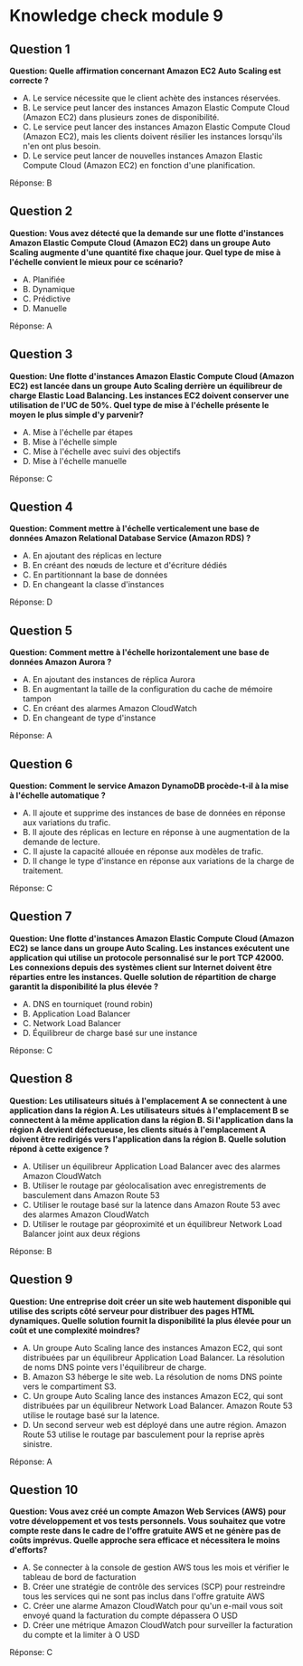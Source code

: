 # Knowledge check module 9

## Question 1

**Question: Quelle affirmation concernant Amazon EC2 Auto Scaling est correcte ?**

- A. Le service nécessite que le client achète des instances réservées.
- B. Le service peut lancer des instances Amazon Elastic Compute Cloud (Amazon EC2) dans plusieurs zones de disponibilité.
- C. Le service peut lancer des instances Amazon Elastic Compute Cloud (Amazon EC2), mais les clients doivent résilier les instances lorsqu'ils n'en ont plus besoin.
- D. Le service peut lancer de nouvelles instances Amazon Elastic Compute Cloud (Amazon EC2) en fonction d'une planification.

Réponse: B

## Question 2

**Question: Vous avez détecté que la demande sur une flotte d'instances Amazon Elastic Compute Cloud (Amazon EC2) dans un groupe Auto Scaling augmente d'une quantité fixe chaque jour. Quel type de mise à l'échelle convient le mieux pour ce scénario?**

- A. Planifiée
- B. Dynamique
- C. Prédictive
- D. Manuelle

Réponse: A

## Question 3

**Question: Une flotte d'instances Amazon Elastic Compute Cloud (Amazon EC2) est lancée dans un groupe Auto Scaling derrière un équilibreur de charge Elastic Load Balancing. Les instances EC2 doivent conserver une utilisation de l'UC de 50%. Quel type de mise à l'échelle présente le moyen le plus simple d'y parvenir?**

- A. Mise à l'échelle par étapes
- B. Mise à l'échelle simple
- C. Mise à l'échelle avec suivi des objectifs
- D. Mise à l'échelle manuelle

Réponse: C

## Question 4

**Question: Comment mettre à l'échelle verticalement une base de données Amazon Relational Database Service (Amazon RDS) ?**

- A. En ajoutant des réplicas en lecture
- B. En créant des nœuds de lecture et d'écriture dédiés
- C. En partitionnant la base de données
- D. En changeant la classe d'instances

Réponse: D

## Question 5

**Question: Comment mettre à l'échelle horizontalement une base de données Amazon Aurora ?**

- A. En ajoutant des instances de réplica Aurora
- B. En augmentant la taille de la configuration du cache de mémoire tampon
- C. En créant des alarmes Amazon CloudWatch
- D. En changeant de type d'instance

Réponse: A

## Question 6

**Question: Comment le service Amazon DynamoDB procède-t-il à la mise à l'échelle automatique ?**

- A. Il ajoute et supprime des instances de base de données en réponse aux variations du trafic.
- B. Il ajoute des réplicas en lecture en réponse à une augmentation de la demande de lecture.
- C. Il ajuste la capacité allouée en réponse aux modèles de trafic.
- D. Il change le type d'instance en réponse aux variations de la charge de traitement.

Réponse: C

## Question 7

**Question: Une flotte d'instances Amazon Elastic Compute Cloud (Amazon EC2) se lance dans un groupe Auto Scaling. Les instances exécutent une application qui utilise un protocole personnalisé sur le port TCP 42000. Les connexions depuis des systèmes client sur Internet doivent être réparties entre les instances. Quelle solution de répartition de charge garantit la disponibilité la plus élevée ?**

- A. DNS en tourniquet (round robin)
- B. Application Load Balancer
- C. Network Load Balancer
- D. Équilibreur de charge basé sur une instance

Réponse: C

## Question 8

**Question: Les utilisateurs situés à l'emplacement A se connectent à une application dans la région A. Les utilisateurs situés à l'emplacement B se connectent à la même application dans la région B. Si l'application dans la région A devient défectueuse, les clients situés à l'emplacement A doivent être redirigés vers l'application dans la région B. Quelle solution répond à cette exigence ?**

- A. Utiliser un équilibreur Application Load Balancer avec des alarmes Amazon CloudWatch
- B. Utiliser le routage par géolocalisation avec enregistrements de basculement dans Amazon Route 53
- C. Utiliser le routage basé sur la latence dans Amazon Route 53 avec des alarmes Amazon CloudWatch
- D. Utiliser le routage par géoproximité et un équilibreur Network Load Balancer joint aux deux régions

Réponse: B

## Question 9

**Question: Une entreprise doit créer un site web hautement disponible qui utilise des scripts côté serveur pour distribuer des pages HTML dynamiques. Quelle solution fournit la disponibilité la plus élevée pour un coût et une complexité moindres?**

- A. Un groupe Auto Scaling lance des instances Amazon EC2, qui sont distribuées par un équilibreur Application Load Balancer. La résolution de noms DNS pointe vers l'équilibreur de charge.
- B. Amazon S3 héberge le site web. La résolution de noms DNS pointe vers le compartiment S3.
- C. Un groupe Auto Scaling lance des instances Amazon EC2, qui sont distribuées par un équilibreur Network Load Balancer. Amazon Route 53 utilise le routage basé sur la latence.
- D. Un second serveur web est déployé dans une autre région. Amazon Route 53 utilise le routage par basculement pour la reprise après sinistre.

Réponse: A

## Question 10

**Question: Vous avez créé un compte Amazon Web Services (AWS) pour votre développement et vos tests personnels. Vous souhaitez que votre compte reste dans le cadre de l'offre gratuite AWS et ne génère pas de coûts imprévus. Quelle approche sera efficace et nécessitera le moins d'efforts?**

- A. Se connecter à la console de gestion AWS tous les mois et vérifier le tableau de bord de facturation
- B. Créer une stratégie de contrôle des services (SCP) pour restreindre tous les services qui ne sont pas inclus dans l'offre gratuite AWS
- C. Créer une alarme Amazon CloudWatch pour qu'un e-mail vous soit envoyé quand la facturation du compte dépassera O USD
- D. Créer une métrique Amazon CloudWatch pour surveiller la facturation du compte et la limiter à O USD

Réponse: C
